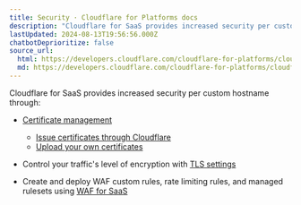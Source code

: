 ```yaml
---
title: Security · Cloudflare for Platforms docs
description: "Cloudflare for SaaS provides increased security per custom hostname through:"
lastUpdated: 2024-08-13T19:56:56.000Z
chatbotDeprioritize: false
source_url:
  html: https://developers.cloudflare.com/cloudflare-for-platforms/cloudflare-for-saas/security/
  md: https://developers.cloudflare.com/cloudflare-for-platforms/cloudflare-for-saas/security/index.md
---
```


Cloudflare for SaaS provides increased security per custom hostname through:

* [Certificate management](https://developers.cloudflare.com/cloudflare-for-platforms/cloudflare-for-saas/security/certificate-management/)

  * [Issue certificates through Cloudflare](https://developers.cloudflare.com/cloudflare-for-platforms/cloudflare-for-saas/security/certificate-management/issue-and-validate/)
  * [Upload your own certificates](https://developers.cloudflare.com/cloudflare-for-platforms/cloudflare-for-saas/security/certificate-management/custom-certificates/)

* Control your traffic's level of encryption with [TLS settings](https://developers.cloudflare.com/cloudflare-for-platforms/cloudflare-for-saas/security/certificate-management/enforce-mtls/)

* Create and deploy WAF custom rules, rate limiting rules, and managed rulesets using [WAF for SaaS](https://developers.cloudflare.com/cloudflare-for-platforms/cloudflare-for-saas/security/waf-for-saas/)
